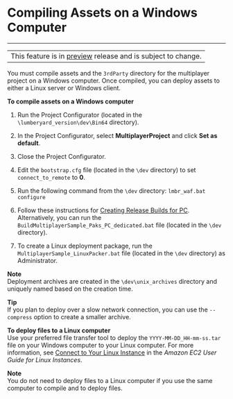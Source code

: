 # Compiling Assets on a Windows Computer<a name="linux-compile-assets-on-windows"></a>


****  

|  | 
| --- |
| This feature is in [preview](https://docs.aws.amazon.com/lumberyard/latest/userguide/ly-glos-chap.html#preview) release and is subject to change\.  | 

You must compile assets and the `3rdParty` directory for the multiplayer project on a Windows computer\. Once compiled, you can deploy assets to either a Linux server or Windows client\.

**To compile assets on a Windows computer**

1. Run the Project Configurator \(located in the `\lumberyard_version\dev\Bin64` directory\)\.

1. In the Project Configurator, select **MultiplayerProject** and click **Set as default**\.

1. Close the Project Configurator\.

1. Edit the `bootstrap.cfg` file \(located in the `\dev` directory\) to set `connect_to_remote` to **0**\.

1. Run the following command from the `\dev` directory: `lmbr_waf.bat configure`

1. Follow these instructions for [Creating Release Builds for PC](game-build-release.md)\. Alternatively, you can run the `BuildMultiplayerSample_Paks_PC_dedicated.bat` file \(located in the `\dev` directory\)\.

1. To create a Linux deployment package, run the `MultiplayerSample_LinuxPacker.bat` file \(located in the `\dev` directory\) as Administrator\.

**Note**  
Deployment archives are created in the `\dev\unix_archives` directory and uniquely named based on the creation time\.

**Tip**  
If you plan to deploy over a slow network connection, you can use the `--compress` option to create a smaller archive\.

**To deploy files to a Linux computer**  
Use your preferred file transfer tool to deploy the `YYYY-MM-DD_HH-mm-ss.tar` file on your Windows computer to your Linux computer\. For more information, see [Connect to Your Linux Instance](https://docs.aws.amazon.com/AWSEC2/latest/UserGuide/AccessingInstances.html) in the *Amazon EC2 User Guide for Linux Instances*\.

**Note**  
You do not need to deploy files to a Linux computer if you use the same computer to compile and to deploy files\.
